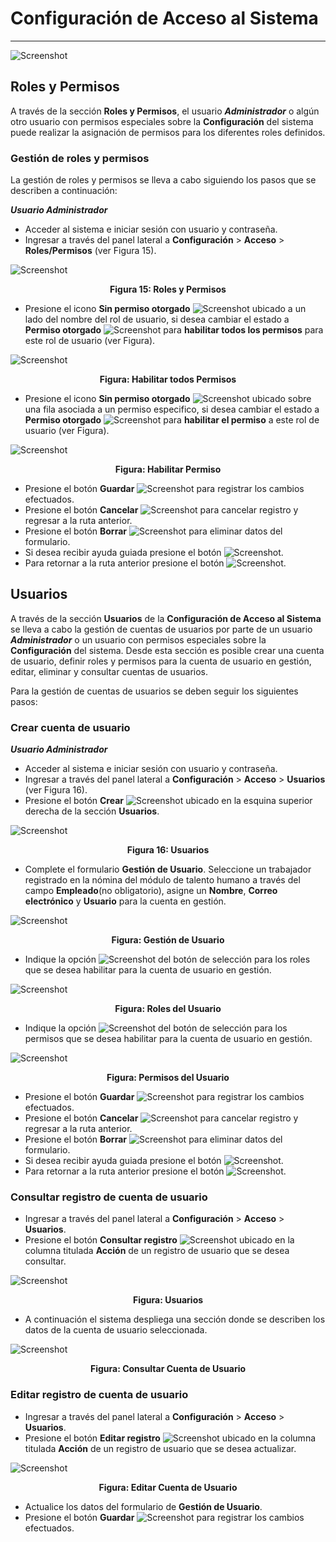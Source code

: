 # Configuración de Acceso al Sistema  
***********************************

![Screenshot](../img/logokavac.png#imagen)

## Roles y Permisos


A través de la sección **Roles y Permisos**, el usuario ***Administrador*** o algún otro usuario con permisos especiales sobre la **Configuración** del sistema puede realizar la asignación de permisos para los diferentes roles definidos.    

### Gestión de roles y permisos

La gestión de roles y permisos se lleva a cabo siguiendo los pasos que se describen a continuación:

***Usuario Administrador***

-   Acceder al sistema e iniciar sesión con usuario y contraseña.
-   Ingresar a través del panel lateral a **Configuración** > **Acceso** > **Roles/Permisos** (ver Figura 15).

![Screenshot](../img/figure_15.png)<div style="text-align: center;font-weight: bold">Figura 15: Roles y Permisos</div>

-   Presione el icono **Sin permiso otorgado** ![Screenshot](../img/padlock_1.png) ubicado a un lado del nombre del rol de usuario, si desea cambiar el estado a **Permiso otorgado** ![Screenshot](../img/padlock_2.png) para **habilitar todos los permisos** para este rol de usuario (ver Figura).

![Screenshot](../img/figure_roles.png)<div style="text-align: center;font-weight: bold">Figura: Habilitar todos Permisos</div>

-   Presione el icono **Sin permiso otorgado** ![Screenshot](../img/padlock_1.png) ubicado sobre una fila asociada a un permiso especifico, si desea cambiar el estado a **Permiso otorgado** ![Screenshot](../img/padlock_2.png) para **habilitar el permiso** a este rol de usuario (ver Figura).

![Screenshot](../img/figure_permiso.png)<div style="text-align: center;font-weight: bold">Figura: Habilitar Permiso</div>


- Presione el botón **Guardar**  ![Screenshot](../img/save_1.png) para registrar los cambios efectuados.
- Presione el botón **Cancelar**  ![Screenshot](../img/cancel.png) para cancelar registro y regresar a la ruta anterior.
- Presione el botón **Borrar** ![Screenshot](../img/clean.png) para eliminar datos del formulario.
- Si desea recibir ayuda guiada presione el botón ![Screenshot](../img/help.png).
- Para retornar a la ruta anterior presione el botón ![Screenshot](../img/back.png).

## Usuarios

A través de la sección **Usuarios** de la **Configuración de Acceso al Sistema** se lleva a cabo la gestión de cuentas de usuarios por parte de un usuario ***Administrador*** o un usuario con permisos especiales sobre la **Configuración** del sistema. Desde esta sección es posible crear una cuenta de usuario, definir roles y permisos para la cuenta de usuario en gestión, editar, eliminar y consultar cuentas de usuarios. 

Para la gestión de cuentas de usuarios se deben seguir los siguientes pasos:
### Crear cuenta de usuario

***Usuario Administrador***

-   Acceder al sistema e iniciar sesión con usuario y contraseña.
-   Ingresar a través del panel lateral a **Configuración** > **Acceso** > **Usuarios** (ver Figura 16).
-   Presione el botón **Crear** ![Screenshot](../img/create.png) ubicado en la esquina superior derecha de la sección **Usuarios**. 

![Screenshot](../img/figure_16.png)<div style="text-align: center;font-weight: bold">Figura 16: Usuarios</div>

-   Complete el formulario **Gestión de Usuario**.  Seleccione un trabajador registrado en la nómina del módulo de talento humano a través del campo **Empleado**(no obligatorio), asigne un **Nombre**, **Correo electrónico** y **Usuario** para la cuenta en gestión.  

![Screenshot](../img/figure_16_1.png)<div style="text-align: center;font-weight: bold">Figura: Gestión de Usuario</div>

-    Indique la opción ![Screenshot](../img/select.png) del botón de selección para los roles que se desea habilitar para la cuenta de usuario en gestión. 

![Screenshot](../img/figure_16_2.png)<div style="text-align: center;font-weight: bold">Figura: Roles del Usuario</div>

-    Indique la opción ![Screenshot](../img/select.png) del botón de selección para los permisos que se desea habilitar para la cuenta de usuario en gestión. 

![Screenshot](../img/figure_16_3.png)<div style="text-align: center;font-weight: bold">Figura: Permisos del Usuario</div>

- Presione el botón **Guardar**  ![Screenshot](../img/save_1.png) para registrar los cambios efectuados.
- Presione el botón **Cancelar**  ![Screenshot](../img/cancel.png) para cancelar registro y regresar a la ruta anterior.
- Presione el botón **Borrar** ![Screenshot](../img/clean.png) para eliminar datos del formulario.
- Si desea recibir ayuda guiada presione el botón ![Screenshot](../img/help.png).
- Para retornar a la ruta anterior presione el botón ![Screenshot](../img/back.png).


### Consultar registro de cuenta de usuario 

-   Ingresar a través del panel lateral a **Configuración** > **Acceso** > **Usuarios**.
-   Presione el botón **Consultar registro** ![Screenshot](../img/see.png) ubicado en la columna titulada **Acción** de un registro de usuario que se desea consultar. 

![Screenshot](../img/g19.png)<div style="text-align: center;font-weight: bold">Figura: Usuarios</div>

-   A continuación el sistema despliega una sección donde se describen los datos de la cuenta de usuario seleccionada.

![Screenshot](../img/g20.png)<div style="text-align: center;font-weight: bold">Figura: Consultar Cuenta de Usuario</div>

### Editar registro de cuenta de usuario

-   Ingresar a través del panel lateral a **Configuración** > **Acceso** > **Usuarios**.
-   Presione el botón **Editar registro** ![Screenshot](../img/edit.png) ubicado en la columna titulada **Acción** de un registro de usuario que se desea actualizar.

![Screenshot](../img/g21.png)<div style="text-align: center;font-weight: bold">Figura: Editar Cuenta de Usuario</div>

-   Actualice los datos del formulario de **Gestión de Usuario**.
-   Presione el botón **Guardar**  ![Screenshot](../img/save_1.png) para registrar los cambios efectuados.


